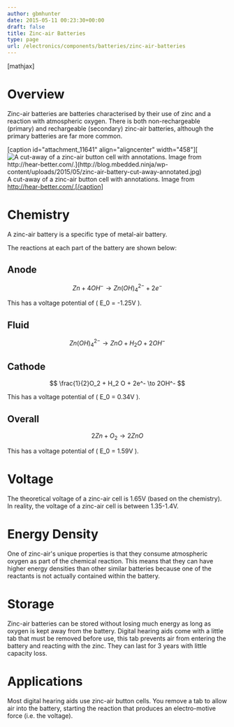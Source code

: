 ```yaml
---
author: gbmhunter
date: 2015-05-11 00:23:30+00:00
draft: false
title: Zinc-air Batteries
type: page
url: /electronics/components/batteries/zinc-air-batteries
---
```


[mathjax]




# Overview




Zinc-air batteries are batteries characterised by their use of zinc and a reaction with atmospheric oxygen. There is both non-rechargeable (primary) and rechargeable (secondary) zinc-air batteries, although the primary batteries are far more common.


[caption id="attachment_11641" align="aligncenter" width="458"][![A cut-away of a zinc-air button cell with annotations. Image from http://hear-better.com/.](http://blog.mbedded.ninja/wp-content/uploads/2015/05/zinc-air-battery-cut-away-annotated.jpg)
](http://blog.mbedded.ninja/wp-content/uploads/2015/05/zinc-air-battery-cut-away-annotated.jpg) A cut-away of a zinc-air button cell with annotations. Image from http://hear-better.com/.[/caption]


# Chemistry




A zinc-air battery is a specific type of metal-air battery. 




The reactions at each part of the battery are shown below:




## Anode




$$ Zn + 4OH^- \to Zn(OH)_4^{2-} + 2e^- $$




This has a voltage potential of \( E_0 = -1.25V \).




## Fluid




$$ Zn(OH)_4^{2-} \to ZnO + H_2 O + 2OH^- $$




## Cathode




$$ \frac{1}{2}O_2 + H_2 O + 2e^- \to 2OH^- $$




This has a voltage potential of \( E_0 = 0.34V \).




## Overall




$$ 2Zn + O_2 \to 2ZnO $$




This has a voltage potential of \( E_0 = 1.59V \).




# Voltage




The theoretical voltage of a zinc-air cell is 1.65V (based on the chemistry). In reality, the voltage of a zinc-air cell is between 1.35-1.4V.




# Energy Density




One of zinc-air's unique properties is that they consume atmospheric oxygen as part of the chemical reaction. This means that they can have higher energy densities than other similar batteries because one of the reactants is not actually contained within the battery.




# Storage




Zinc-air batteries can be stored without losing much energy as long as oxygen is kept away from the battery. Digital hearing aids come with a little tab that must be removed before use, this tab prevents air from entering the battery and reacting with the zinc. They can last for 3 years with little capacity loss.




# Applications




Most digital hearing aids use zinc-air button cells. You remove a tab to allow air into the battery, starting the reaction that produces an electro-motive force (i.e. the voltage).



